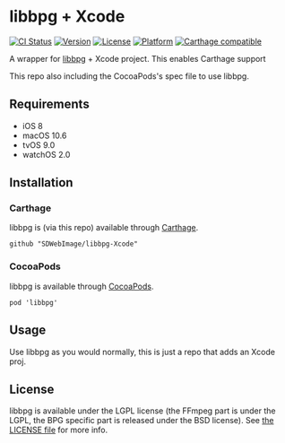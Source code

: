 # libbpg + Xcode

[![CI Status](http://img.shields.io/travis/SDWebImage/libbpg-Xcode.svg?style=flat)](https://travis-ci.org/SDWebImage/libbpg-Xcode)
[![Version](https://img.shields.io/cocoapods/v/libbpg.svg?style=flat)](http://cocoapods.org/pods/libbpg)
[![License](https://img.shields.io/cocoapods/l/libbpg.svg?style=flat)](http://cocoapods.org/pods/libbpg)
[![Platform](https://img.shields.io/cocoapods/p/libbpg.svg?style=flat)](http://cocoapods.org/pods/libbpg)
[![Carthage compatible](https://img.shields.io/badge/Carthage-compatible-4BC51D.svg?style=flat)](https://github.com/SDWebImage/libbpg-Xcode)

A wrapper for [libbpg](https://github.com/mirrorer/libbpg) + Xcode project.
This enables Carthage support

This repo also including the CocoaPods's spec file to use libbpg.

## Requirements

+ iOS 8
+ macOS 10.6
+ tvOS 9.0
+ watchOS 2.0

## Installation

### Carthage

libbpg is (via this repo) available through [Carthage](https://github.com/Carthage/Carthage).

```
github "SDWebImage/libbpg-Xcode"
```

### CocoaPods

libbpg is available through [CocoaPods](https://github.com/CocoaPods/CocoaPods).

```
pod 'libbpg'
```

## Usage

Use libbpg as you would normally, this is just a repo that adds an Xcode proj.

## License

libbpg is available under the LGPL license (the FFmpeg
  part is under the LGPL, the BPG specific part is released under the
  BSD license). See [the LICENSE file](https://github.com/mirrorer/libbpg) for more info.


